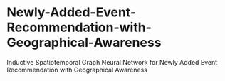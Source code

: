 # Newly-Added-Event-Recommendation-with-Geographical-Awareness
Inductive Spatiotemporal Graph Neural Network for Newly Added Event Recommendation with Geographical Awareness
